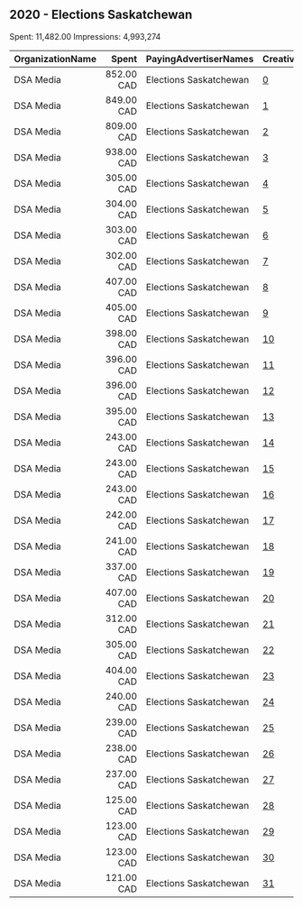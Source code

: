 ## 2020 - Elections Saskatchewan 
Spent: 11,482.00
Impressions: 4,993,274

|OrganizationName|Spent|PayingAdvertiserNames|CreativeUrls|Impressions|Genders|AgeBrackets|CountryCodes|BillingAddresses|CandidateBallotInformation|
|:---|---:|:---|:---|---:|:---|:---|:---|:---|:---|
|DSA Media|852.00 CAD|Elections Saskatchewan|[0](https://www.snap.com/political-ads/asset/76a43e29716c280329bb1a74e299cd6b20e47d3b7fd041472111c87d1099b474?mediaType=mp4)|345,301||18+|canada|"Suite 110 – 20091 91A Avenue,Langley,V1M3A2,CA"||
|DSA Media|849.00 CAD|Elections Saskatchewan|[1](https://www.snap.com/political-ads/asset/da131d820cb364d507b1d3d4f8bb5d3592fe1c8ae19a7c2814b03c4f2a25ed21?mediaType=mp4)|344,055||18+|canada|"Suite 110 – 20091 91A Avenue,Langley,V1M3A2,CA"||
|DSA Media|809.00 CAD|Elections Saskatchewan|[2](https://www.snap.com/political-ads/asset/c550e2b667fb4434ed3b2686b6f66f22aacbbf42bbdbe95ca00e6a99c8fafd02?mediaType=mp4)|328,050||18+|canada|"Suite 110 – 20091 91A Avenue,Langley,V1M3A2,CA"||
|DSA Media|938.00 CAD|Elections Saskatchewan|[3](https://www.snap.com/political-ads/asset/a57e5b500f7730f2cb47376d9e9f2cb4bf65a45bd1adb60fafdcb41f6d0640a7?mediaType=mp4)|288,409||18+|canada|"Suite 110 – 20091 91A Avenue,Langley,V1M3A2,CA"||
|DSA Media|305.00 CAD|Elections Saskatchewan|[4](https://www.snap.com/political-ads/asset/fbd155c8b13d6deb34ab4c27153c355a91e01b6de9e027672ad1e6adb0071f00?mediaType=mp4)|176,897||18+|canada|"Suite 110 – 20091 91A Avenue,Langley,V1M3A2,CA"||
|DSA Media|304.00 CAD|Elections Saskatchewan|[5](https://www.snap.com/political-ads/asset/c4a85949959212f24aad3706bdb879e6b42316f59ac20aa2d3d81bcca34ac520?mediaType=mp4)|176,224||18+|canada|"Suite 110 – 20091 91A Avenue,Langley,V1M3A2,CA"||
|DSA Media|303.00 CAD|Elections Saskatchewan|[6](https://www.snap.com/political-ads/asset/324aefa9f8f2d6aa030019ff5188c838507c94601e5f9b745c1770cf54426bc9?mediaType=mp4)|175,707||18+|canada|"Suite 110 – 20091 91A Avenue,Langley,V1M3A2,CA"||
|DSA Media|302.00 CAD|Elections Saskatchewan|[7](https://www.snap.com/political-ads/asset/3bc933a4fb9dd13124189d632a15de4f01048503a36ad5307d3e7859d6d6d484?mediaType=mp4)|175,465||18+|canada|"Suite 110 – 20091 91A Avenue,Langley,V1M3A2,CA"||
|DSA Media|407.00 CAD|Elections Saskatchewan|[8](https://www.snap.com/political-ads/asset/efe41e8d8addd26d7fdf25141fe7213b1c16aed7a7fb8f664dd70157d2f65f27?mediaType=mp4)|167,591||18+|canada|"Suite 110 – 20091 91A Avenue,Langley,V1M3A2,CA"||
|DSA Media|405.00 CAD|Elections Saskatchewan|[9](https://www.snap.com/political-ads/asset/73cc96757f297a2cfffbf57b40792236fa3c4d021869ca612b0f2bfc0467cbea?mediaType=mp4)|166,911||18+|canada|"Suite 110 – 20091 91A Avenue,Langley,V1M3A2,CA"||
|DSA Media|398.00 CAD|Elections Saskatchewan|[10](https://www.snap.com/political-ads/asset/36a5e78fce1462c39b2e1ca86088cc861874483cab76570be68e7f90f7d33f4c?mediaType=mp4)|164,125||18+|canada|"Suite 110 – 20091 91A Avenue,Langley,V1M3A2,CA"||
|DSA Media|396.00 CAD|Elections Saskatchewan|[11](https://www.snap.com/political-ads/asset/d2123d5fbe2112029949812b23f7f662bf6a0b6e1434a8a4c81f178c31f4407a?mediaType=mp4)|163,270||18+|canada|"Suite 110 – 20091 91A Avenue,Langley,V1M3A2,CA"||
|DSA Media|396.00 CAD|Elections Saskatchewan|[12](https://www.snap.com/political-ads/asset/4f73e188259cd3de5408fa0e3063771dbcc6edbc08d87cbd912d20218c00194c?mediaType=mp4)|163,264||18+|canada|"Suite 110 – 20091 91A Avenue,Langley,V1M3A2,CA"||
|DSA Media|395.00 CAD|Elections Saskatchewan|[13](https://www.snap.com/political-ads/asset/ce7a5956a85efe16e4a2f4c429dd8a795038732a422339f0983e5802ffcae86a?mediaType=mp4)|162,575||18+|canada|"Suite 110 – 20091 91A Avenue,Langley,V1M3A2,CA"||
|DSA Media|243.00 CAD|Elections Saskatchewan|[14](https://www.snap.com/political-ads/asset/895e37fe164e3958259b0529a996b12f269fdce080e694b0f9488300035b74aa?mediaType=mp4)|146,920||18+|canada|"Suite 110 – 20091 91A Avenue,Langley,V1M3A2,CA"||
|DSA Media|243.00 CAD|Elections Saskatchewan|[15](https://www.snap.com/political-ads/asset/c82413ec7f53c8827e75aed37ce34bac5cc0f0b813d03222aab05cb06b05b342?mediaType=mp4)|146,776||18+|canada|"Suite 110 – 20091 91A Avenue,Langley,V1M3A2,CA"||
|DSA Media|243.00 CAD|Elections Saskatchewan|[16](https://www.snap.com/political-ads/asset/8f535a41b33fcc40fdff17cff846a5c682c8207a60a1a7a26a1be09b280bb535?mediaType=mp4)|146,385||18+|canada|"Suite 110 – 20091 91A Avenue,Langley,V1M3A2,CA"||
|DSA Media|242.00 CAD|Elections Saskatchewan|[17](https://www.snap.com/political-ads/asset/bf30650ea6de250574fa51afd1893b539c4b6b5b83e41d6aca69ef0ec43bdfd5?mediaType=mp4)|146,158||18+|canada|"Suite 110 – 20091 91A Avenue,Langley,V1M3A2,CA"||
|DSA Media|241.00 CAD|Elections Saskatchewan|[18](https://www.snap.com/political-ads/asset/f27adc9156f1aeafe1890b1db11a331e98c9d9c10b2e2438505246f6a6522534?mediaType=mp4)|145,509||18+|canada|"Suite 110 – 20091 91A Avenue,Langley,V1M3A2,CA"||
|DSA Media|337.00 CAD|Elections Saskatchewan|[19](https://www.snap.com/political-ads/asset/05951bdd137af101d1f4e1c834b0112f7878254847a1bc6c59e7f739dfa7d052?mediaType=mp4)|141,477||18+|canada|"Suite 110 – 20091 91A Avenue,Langley,V1M3A2,CA"||
|DSA Media|407.00 CAD|Elections Saskatchewan|[20](https://www.snap.com/political-ads/asset/512056288b6af17c1d605ce5eb4454e6c8cac547f2ffc378d9bdbd99bc28cf87?mediaType=mp4)|133,326||18+|canada|"Suite 110 – 20091 91A Avenue,Langley,V1M3A2,CA"||
|DSA Media|312.00 CAD|Elections Saskatchewan|[21](https://www.snap.com/political-ads/asset/3811e013109dc762a3285283b2c26afb6cba7927ae47337dce69fb732482df89?mediaType=mp4)|130,913||18+|canada|"Suite 110 – 20091 91A Avenue,Langley,V1M3A2,CA"||
|DSA Media|305.00 CAD|Elections Saskatchewan|[22](https://www.snap.com/political-ads/asset/f85bbecc730fc6c0c646e9a48b128809522d414edb37567b12c830711733b3bd?mediaType=mp4)|127,935||18+|canada|"Suite 110 – 20091 91A Avenue,Langley,V1M3A2,CA"||
|DSA Media|404.00 CAD|Elections Saskatchewan|[23](https://www.snap.com/political-ads/asset/bf92bf5c1b555e8cf630e36bc8203b6bbb4896238c3af4d189ad30142b1e7c42?mediaType=mp4)|124,357||18+|canada|"Suite 110 – 20091 91A Avenue,Langley,V1M3A2,CA"||
|DSA Media|240.00 CAD|Elections Saskatchewan|[24](https://www.snap.com/political-ads/asset/7d0f01da51feff9369a52219f9c13ad61b5445cbbb8ef94079ddf322ac5cfa14?mediaType=mp4)|100,186||18+|canada|"Suite 110 – 20091 91A Avenue,Langley,V1M3A2,CA"||
|DSA Media|239.00 CAD|Elections Saskatchewan|[25](https://www.snap.com/political-ads/asset/aeb2960593eae452f563adde3d90f5b85bbde488f6af7dd9a85a3e9a8e395cef?mediaType=mp4)|99,578||18+|canada|"Suite 110 – 20091 91A Avenue,Langley,V1M3A2,CA"||
|DSA Media|238.00 CAD|Elections Saskatchewan|[26](https://www.snap.com/political-ads/asset/4f0950f562aa49b007890f430422e89ca80bb15adeb8e7cf906b4a4bea362097?mediaType=mp4)|99,179||18+|canada|"Suite 110 – 20091 91A Avenue,Langley,V1M3A2,CA"||
|DSA Media|237.00 CAD|Elections Saskatchewan|[27](https://www.snap.com/political-ads/asset/1051769ecea0c767e905d23a8e0cbb6caa95886ead8e1d497e6d184acbad6687?mediaType=mp4)|98,873||18+|canada|"Suite 110 – 20091 91A Avenue,Langley,V1M3A2,CA"||
|DSA Media|125.00 CAD|Elections Saskatchewan|[28](https://www.snap.com/political-ads/asset/1051769ecea0c767e905d23a8e0cbb6caa95886ead8e1d497e6d184acbad6687?mediaType=mp4)|52,789||18+|canada|"Suite 110 – 20091 91A Avenue,Langley,V1M3A2,CA"||
|DSA Media|123.00 CAD|Elections Saskatchewan|[29](https://www.snap.com/political-ads/asset/aeb2960593eae452f563adde3d90f5b85bbde488f6af7dd9a85a3e9a8e395cef?mediaType=mp4)|52,025||18+|canada|"Suite 110 – 20091 91A Avenue,Langley,V1M3A2,CA"||
|DSA Media|123.00 CAD|Elections Saskatchewan|[30](https://www.snap.com/political-ads/asset/4f0950f562aa49b007890f430422e89ca80bb15adeb8e7cf906b4a4bea362097?mediaType=mp4)|51,753||18+|canada|"Suite 110 – 20091 91A Avenue,Langley,V1M3A2,CA"||
|DSA Media|121.00 CAD|Elections Saskatchewan|[31](https://www.snap.com/political-ads/asset/7d0f01da51feff9369a52219f9c13ad61b5445cbbb8ef94079ddf322ac5cfa14?mediaType=mp4)|51,291||18+|canada|"Suite 110 – 20091 91A Avenue,Langley,V1M3A2,CA"||
